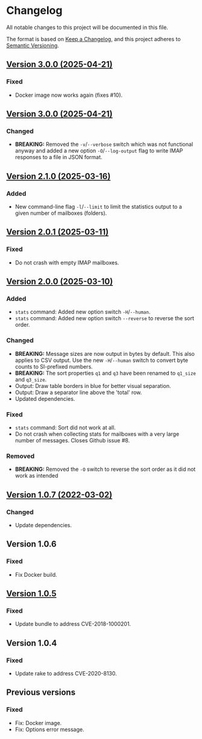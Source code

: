 # Changelog

All notable changes to this project will be documented in this file.

The format is based on [Keep a Changelog](https://keepachangelog.com/en/1.1.0/),
and this project adheres to [Semantic Versioning](https://semver.org/spec/v2.0.0.html).

## [Version 3.0.0 (2025-04-21)][v3.0.0]

### Fixed

- Docker image now works again (fixes #10).

## [Version 3.0.0 (2025-04-21)][v3.0.0]

### Changed

 - **BREAKING:** Removed the `-v`/`--verbose` switch which was not functional
   anyway and added a new option `-O`/`--log-output` flag to write IMAP responses
   to a file in JSON format.

## [Version 2.1.0 (2025-03-16)][v2.1.0]

### Added

- New command-line flag `-l`/`--limit` to limit the statistics output to
  a given number of mailboxes (folders).

## [Version 2.0.1 (2025-03-11)][v2.0.1]

### Fixed

- Do not crash with empty IMAP mailboxes.

## [Version 2.0.0 (2025-03-10)][v2.0.0]

### Added

- `stats` command: Added new option switch `-H`/`--human`.
- `stats` command: Added new option switch `--reverse` to reverse the sort
  order.

### Changed

- **BREAKING:** Message sizes are now output in bytes by default. This also
  applies to CSV output. Use the new `-H`/`--human` switch to convert byte
  counts to SI-prefixed numbers.
- **BREAKING:** The sort properties `q1` and `q3` have been renamed to `q1_size`
  and `q3_size`.
- Output: Draw table borders in blue for better visual separation.
- Output: Draw a separator line above the 'total' row.
- Updated dependencies.

### Fixed

- `stats` command: Sort did not work at all.
- Do not crash when collecting stats for mailboxes with a very large number of
  messages. Closes Github issue #8.

### Removed

- **BREAKING:** Removed the `-O` switch to reverse the sort order as it did not
  work as intended

## [Version 1.0.7 (2022-03-02)][v1.0.7]

### Changed

- Update dependencies.

## Version 1.0.6

### Fixed

- Fix Docker build.

## [Version 1.0.5][v1.0.5]

### Fixed

- Update bundle to address CVE-2018-1000201.

## Version 1.0.4

### Fixed

- Update rake to address CVE-2020-8130.

## Previous versions

### Fixed

- Fix: Docker image.
- Fix: Options error message.

[v3.0.0]: https://github.com/bovender/imapcli/releases/tag/v3.0.0
[v2.1.0]: https://github.com/bovender/imapcli/releases/tag/v2.1.0
[v2.0.1]: https://github.com/bovender/imapcli/releases/tag/v2.0.1
[v2.0.0]: https://github.com/bovender/imapcli/releases/tag/v2.0.0
[v1.0.7]: https://github.com/bovender/imapcli/releases/tag/v1.0.7
[v1.0.5]: https://github.com/bovender/imapcli/releases/tag/v1.0.5
